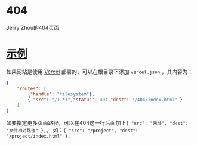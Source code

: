 # 404

Jerry Zhou的404页面

# [示例](https://jzhome.vercel.app/404)



如果网站是使用 [Vercel](https://vercel.com) 部署的，可以在根目录下添加 `vercel.json` ，其内容为：

```json
{
    "routes": [
        {"handle": "filesystem"},
        { "src": "/(.*)","status": 404,"dest": "/404/index.html" }
    ]
}
```

如要指定更多页面路径，可以在404这一行后面加上`{ "src": "网址", "dest": "文件相对路径" },`。
如：`{ "src": "/project", "dest": "/project/index.html" },`